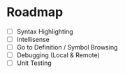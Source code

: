 # Roadmap

- [ ] Syntax Highlighting
- [ ] Intellisense
- [ ] Go to Definition / Symbol Browsing
- [ ] Debugging (Local & Remote)
- [ ] Unit Testing
